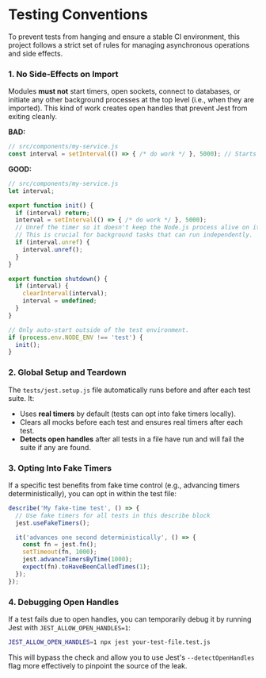 # Testing Conventions

To prevent tests from hanging and ensure a stable CI environment, this project follows a strict set of rules for managing asynchronous operations and side effects.

### 1. No Side-Effects on Import

Modules **must not** start timers, open sockets, connect to databases, or initiate any other background processes at the top level (i.e., when they are imported). This kind of work creates open handles that prevent Jest from exiting cleanly.

**BAD:**
```javascript
// src/components/my-service.js
const interval = setInterval(() => { /* do work */ }, 5000); // Starts on import!
```

**GOOD:**

```javascript
// src/components/my-service.js
let interval;

export function init() {
  if (interval) return;
  interval = setInterval(() => { /* do work */ }, 5000);
  // Unref the timer so it doesn't keep the Node.js process alive on its own.
  // This is crucial for background tasks that can run independently.
  if (interval.unref) {
    interval.unref();
  }
}

export function shutdown() {
  if (interval) {
    clearInterval(interval);
    interval = undefined;
  }
}

// Only auto-start outside of the test environment.
if (process.env.NODE_ENV !== 'test') {
  init();
}
```

### 2. Global Setup and Teardown

The `tests/jest.setup.js` file automatically runs before and after each test suite. It:

  - Uses **real timers** by default (tests can opt into fake timers locally).
  - Clears all mocks before each test and ensures real timers after each test.
  - **Detects open handles** after all tests in a file have run and will fail the suite if any are found.

### 3. Opting Into Fake Timers

If a specific test benefits from fake time control (e.g., advancing timers deterministically), you can opt in within the test file:

```javascript
describe('My fake-time test', () => {
  // Use fake timers for all tests in this describe block
  jest.useFakeTimers();

  it('advances one second deterministically', () => {
    const fn = jest.fn();
    setTimeout(fn, 1000);
    jest.advanceTimersByTime(1000);
    expect(fn).toHaveBeenCalledTimes(1);
  });
});
```

### 4. Debugging Open Handles

If a test fails due to open handles, you can temporarily debug it by running Jest with `JEST_ALLOW_OPEN_HANDLES=1`:

```bash
JEST_ALLOW_OPEN_HANDLES=1 npx jest your-test-file.test.js
```

This will bypass the check and allow you to use Jest's `--detectOpenHandles` flag more effectively to pinpoint the source of the leak.
